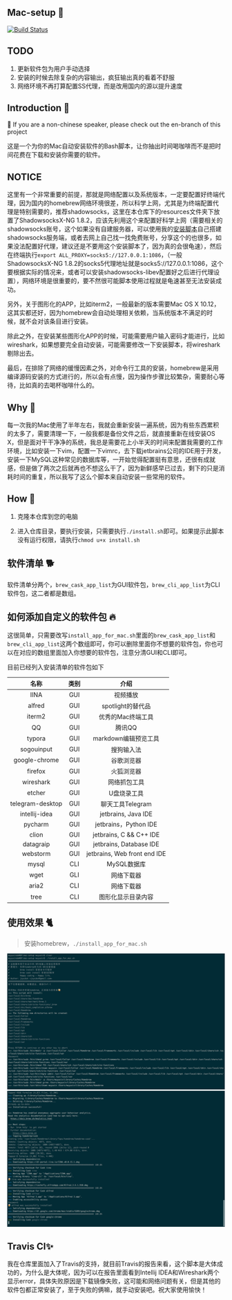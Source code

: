 ## Mac-setup 🍇
[![Build Status](https://api.travis-ci.com/jsycdut/mac-setup.svg?branch=master)](https://travis-ci.com/jsycdut/mac-setup)

## TODO

1. 更新软件包为用户手动选择
2. 安装的时候去除复杂的内容输出，疯狂输出真的看着不舒服
3. 网络环境不再打算配置SS代理，而是改用国内的源以提升速度

## Introduction 🙉
🐼 If you are a non-chinese speaker, please check out the en-branch of this project

这是一个为你的Mac自动安装软件的Bash脚本，让你抽出时间喝咖啡而不是把时间花费在下载和安装你需要的软件。

## NOTICE
这里有一个非常重要的前提，那就是网络配置以及系统版本，一定要配置好终端代理，因为国内的homebrew网络环境很差，所以科学上网，尤其是为终端配置代理是特别需要的，推荐shadowsocks，这里在本仓库下的resources文件夹下放置了ShadowsocksX-NG 1.8.2，应该先利用这个来配置好科学上网（需要相关的shadowsocks账号，这个如果没有自建服务器，可以使用我的[安装脚本](https://github.com/jsycdut/shadowsocks-install-scripts)自己搭建shadowsocks服务端，或者去网上自己找一找免费账号，分享这个的也很多，如果没法配置好代理，建议还是不要用这个安装脚本了，因为真的会很龟速），然后在终端执行`export ALL_PROXY=socks5://127.0.0.1:1086`，（一般ShadowsocksX-NG 1.8.2的socks5代理地址就是socks5://127.0.0.1:1086，这个要根据实际的情况来，或者可以安装shadowsocks-libev配置好之后进行代理设置），网络环境是很重要的，要不然很可能脚本使用过程就是龟速甚至无法安装成功。

另外，关于图形化的APP，比如iterm2，一般最新的版本需要Mac OS X 10.12，这其实都还好，因为homebrew会自动处理相关依赖，当系统版本不满足的时候，就不会对该条目进行安装。

除此之外，在安装某些图形化APP的时候，可能需要用户输入密码才能进行，比如wireshark，如果想要完全自动安装，可能需要修改一下安装脚本，将wireshark剔除出去。

最后，在排除了网络的缓慢因素之外，对命令行工具的安装，homebrew是采用编译源码安装的方式进行的，所以会有点慢，因为操作步骤比较繁杂，需要耐心等待，比如真的去喝杯咖啡什么的。

## Why 🙈
每一次我的Mac使用了半年左右，我就会重新安装一遍系统，因为有些东西累积的太多了，需要清理一下，一般我都是备份文件之后，就直接重新在线安装OS X，但是面对干干净净的系统，我总是需要花上小半天的时间来配置我需要的工作环境，比如安装一下vim，配置一下vimrc，去下载jetbrains公司的IDE用于开发，安装一下MySQL这种常见的数据库等，一开始觉得配置挺有意思，还很有成就感，但是做了两次之后就再也不想这么干了，因为新鲜感早已过去，剩下的只是消耗时间的重复，所以我写了这么个脚本来自动安装一些常用的软件。

## How 🙊
1. 克隆本仓库到您的电脑

2. 进入仓库目录，要执行安装，只需要执行`./install.sh`即可。如果提示此脚本没有运行权限，请执行`chmod u+x install.sh`

## 软件清单 🐕
软件清单分两个，`brew_cask_app_list`为GUI软件包，`brew_cli_app_list`为CLI软件包，这二者都是数组。

## 如何添加自定义的软件包 🔥
这很简单，只需要改写`install_app_for_mac.sh`里面的`brew_cask_app_list`和`brew_cli_app_list`这两个数组即可，你可以删除里面你不想要的软件包，你也可以在对应的数组里面加入你想要的软件包，注意分清GUI和CLI即可。

目前已经列入安装清单的软件包如下

| 名称 | 类别 | 介绍 |
| :--: | :--: | :--: |
| IINA |  GUI | 视频播放 |
|alfred|  GUI | spotlight的替代品|
|iterm2|  GUI | 优秀的Mac终端工具|
| QQ   |  GUI | 腾讯QQ|
| typora|  GUI | markdown编辑预览工具|
| sogouinput | GUI | 搜狗输入法|
|google-chrome| GUI |谷歌浏览器|
|firefox| GUI|火狐浏览器|
|wireshark| GUI |网络抓包工具|
|etcher| GUI | U盘烧录工具|
|telegram-desktop|GUI|聊天工具Telegram|
|intellij-idea|GUI|jetbrains, Java IDE|
|pycharm|GUI|jetbrains，Python IDE|
|clion|GUI|jetbrains, C && C++  IDE|
|datagraip|GUI|jetbrains, Database IDE|
|webstorm|GUI|jetbrains, Web front end IDE|
|mysql|CLI|MySQL数据库|
|wget|GLI|网络下载器|
|aria2|CLI|网络下载器|
|tree|CLI|图形化显示目录内容|


## 使用效果 🐈
> 安装homebrew，`./install_app_for_mac.sh`

![](https://raw.githubusercontent.com/jsycdut/photos/master/mac-setup/install-homebrew.png)
![](https://raw.githubusercontent.com/jsycdut/photos/master/mac-setup/install-app.png)

## Travis CI✨
我在仓库里面加入了Travis的支持，就目前Travis的报告来看，这个脚本是大体成功的，为什么是大体呢，因为可以在报告里面看到Intellij IDEA和Wireshark两个显示error，具体失败原因是下载镜像失败，这可能和网络问题有关，但是其他的软件包都正常安装了，至于失败的俩嘛，就手动安装吧。祝大家使用愉快！


